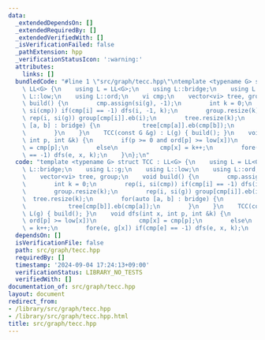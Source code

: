 ```yaml
---
data:
  _extendedDependsOn: []
  _extendedRequiredBy: []
  _extendedVerifiedWith: []
  _isVerificationFailed: false
  _pathExtension: hpp
  _verificationStatusIcon: ':warning:'
  attributes:
    links: []
  bundledCode: "#line 1 \"src/graph/tecc.hpp\"\ntemplate <typename G> struct TCC :\
    \ LL<G> {\n    using L = LL<G>;\n    using L::bridge;\n    using L::g;\n    using\
    \ L::low;\n    using L::ord;\n    vi cmp;\n    vector<vi> tree, group;\n    void\
    \ build() {\n        cmp.assign(si(g), -1);\n        int k = 0;\n        rep(i,\
    \ si(cmp)) if(cmp[i] == -1) dfs(i, -1, k);\n        group.resize(k);\n       \
    \ rep(i, si(g)) group[cmp[i]].eb(i);\n        tree.resize(k);\n        for(auto\
    \ [a, b] : bridge) {\n            tree[cmp[a]].eb(cmp[b]);\n            tree[cmp[b]].eb(cmp[a]);\n\
    \        }\n    }\n    TCC(const G &g) : L(g) { build(); }\n    void dfs(int x,\
    \ int p, int &k) {\n        if(p >= 0 and ord[p] >= low[x])\n            cmp[x]\
    \ = cmp[p];\n        else\n            cmp[x] = k++;\n        fore(e, g[x]) if(cmp[e]\
    \ == -1) dfs(e, x, k);\n    }\n};\n"
  code: "template <typename G> struct TCC : LL<G> {\n    using L = LL<G>;\n    using\
    \ L::bridge;\n    using L::g;\n    using L::low;\n    using L::ord;\n    vi cmp;\n\
    \    vector<vi> tree, group;\n    void build() {\n        cmp.assign(si(g), -1);\n\
    \        int k = 0;\n        rep(i, si(cmp)) if(cmp[i] == -1) dfs(i, -1, k);\n\
    \        group.resize(k);\n        rep(i, si(g)) group[cmp[i]].eb(i);\n      \
    \  tree.resize(k);\n        for(auto [a, b] : bridge) {\n            tree[cmp[a]].eb(cmp[b]);\n\
    \            tree[cmp[b]].eb(cmp[a]);\n        }\n    }\n    TCC(const G &g) :\
    \ L(g) { build(); }\n    void dfs(int x, int p, int &k) {\n        if(p >= 0 and\
    \ ord[p] >= low[x])\n            cmp[x] = cmp[p];\n        else\n            cmp[x]\
    \ = k++;\n        fore(e, g[x]) if(cmp[e] == -1) dfs(e, x, k);\n    }\n};"
  dependsOn: []
  isVerificationFile: false
  path: src/graph/tecc.hpp
  requiredBy: []
  timestamp: '2024-09-04 17:24:13+09:00'
  verificationStatus: LIBRARY_NO_TESTS
  verifiedWith: []
documentation_of: src/graph/tecc.hpp
layout: document
redirect_from:
- /library/src/graph/tecc.hpp
- /library/src/graph/tecc.hpp.html
title: src/graph/tecc.hpp
---
```

